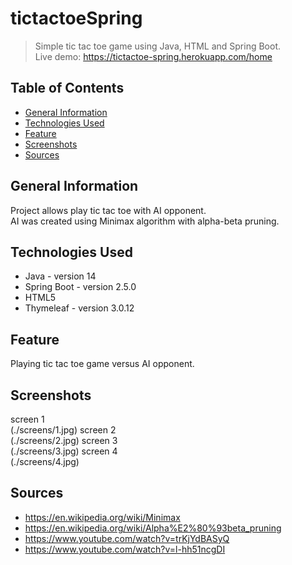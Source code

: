 # tictactoeSpring

> Simple tic tac toe game using Java, HTML and Spring Boot.\
> Live demo: https://tictactoe-spring.herokuapp.com/home

## Table of Contents
* [General Information](#genera-information)
* [Technologies Used](#technologies-used)
* [Feature](#feature)
* [Screenshots](#screenshots)
* [Sources](#sources)

## General Information
Project allows play tic tac toe with AI opponent.\
AI was created using Minimax algorithm with alpha-beta pruning.

## Technologies Used
- Java - version 14
- Spring Boot - version 2.5.0
- HTML5
- Thymeleaf - version 3.0.12

## Feature
Playing tic tac toe game versus AI opponent.

## Screenshots
screen 1\
(./screens/1.jpg\)
screen 2\
(./screens/2.jpg\)
screen 3\
(./screens/3.jpg\)
screen 4\
(./screens/4.jpg\)

## Sources
- https://en.wikipedia.org/wiki/Minimax
- https://en.wikipedia.org/wiki/Alpha%E2%80%93beta_pruning
- https://www.youtube.com/watch?v=trKjYdBASyQ
- https://www.youtube.com/watch?v=l-hh51ncgDI